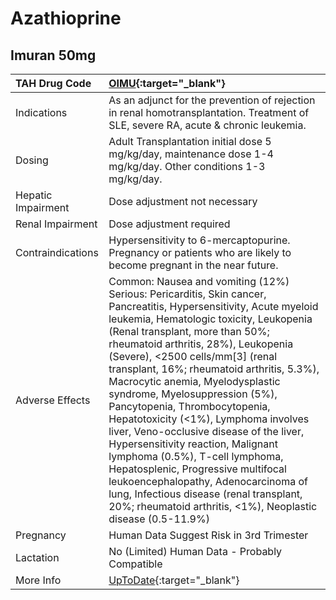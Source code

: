 # Azathioprine

## Imuran 50mg

| TAH Drug Code      | [OIMU](https://www.tahsda.org.tw/drugs/hissearch.php?drug_code=OIMU){:target="_blank"}                                                                                                                                                                                                                                                                                                                                                                                                                                                                                                                                                                                                                                                                                           |
|:-------------------|:---------------------------------------------------------------------------------------------------------------------------------------------------------------------------------------------------------------------------------------------------------------------------------------------------------------------------------------------------------------------------------------------------------------------------------------------------------------------------------------------------------------------------------------------------------------------------------------------------------------------------------------------------------------------------------------------------------------------------------------------------------------------------------|
| Indications        | As an adjunct for the prevention of rejection in renal homotransplantation. Treatment of SLE, severe RA, acute & chronic leukemia.                                                                                                                                                                                                                                                                                                                                                                                                                                                                                                                                                                                                                                               |
| Dosing             | Adult Transplantation initial dose 5 mg/kg/day, maintenance dose 1-4 mg/kg/day. Other conditions 1-3 mg/kg/day.                                                                                                                                                                                                                                                                                                                                                                                                                                                                                                                                                                                                                                                                  |
| Hepatic Impairment | Dose adjustment not necessary                                                                                                                                                                                                                                                                                                                                                                                                                                                                                                                                                                                                                                                                                                                                                    |
| Renal Impairment   | Dose adjustment required                                                                                                                                                                                                                                                                                                                                                                                                                                                                                                                                                                                                                                                                                                                                                         |
| Contraindications  | Hypersensitivity to 6-mercaptopurine. Pregnancy or patients who are likely to become pregnant in the near future.                                                                                                                                                                                                                                                                                                                                                                                                                                                                                                                                                                                                                                                                |
| Adverse Effects    | Common: Nausea and vomiting (12%) Serious: Pericarditis, Skin cancer, Pancreatitis, Hypersensitivity, Acute myeloid leukemia, Hematologic toxicity, Leukopenia (Renal transplant, more than 50%; rheumatoid arthritis, 28%), Leukopenia (Severe), <2500 cells/mm[3] (renal transplant, 16%; rheumatoid arthritis, 5.3%), Macrocytic anemia, Myelodysplastic syndrome, Myelosuppression (5%), Pancytopenia, Thrombocytopenia, Hepatotoxicity (<1%), Lymphoma involves liver, Veno-occlusive disease of the liver, Hypersensitivity reaction, Malignant lymphoma (0.5%), T-cell lymphoma, Hepatosplenic, Progressive multifocal leukoencephalopathy, Adenocarcinoma of lung, Infectious disease (renal transplant, 20%; rheumatoid arthritis, <1%), Neoplastic disease (0.5-11.9%) |
| Pregnancy          | Human Data Suggest Risk in 3rd Trimester                                                                                                                                                                                                                                                                                                                                                                                                                                                                                                                                                                                                                                                                                                                                         |
| Lactation          | No (Limited) Human Data - Probably Compatible                                                                                                                                                                                                                                                                                                                                                                                                                                                                                                                                                                                                                                                                                                                                    |
| More Info          | [UpToDate](https://www.uptodate.com/contents/azathioprine-drug-information){:target="_blank"}                                                                                                                                                                                                                                                                                                                                                                                                                                                                                                                                                                                                                                                                                    |

